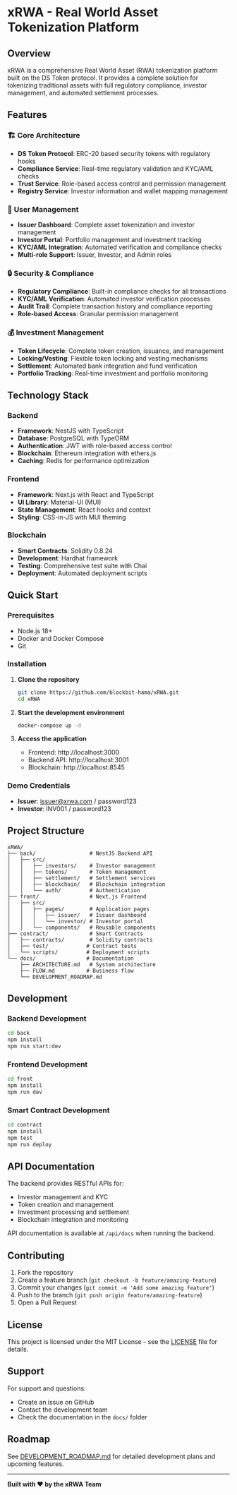# xRWA - Real World Asset Tokenization Platform

## Overview

xRWA is a comprehensive Real World Asset (RWA) tokenization platform built on the DS Token protocol. It provides a complete solution for tokenizing traditional assets with full regulatory compliance, investor management, and automated settlement processes.

## Features

### 🏗️ **Core Architecture**
- **DS Token Protocol**: ERC-20 based security tokens with regulatory hooks
- **Compliance Service**: Real-time regulatory validation and KYC/AML checks
- **Trust Service**: Role-based access control and permission management
- **Registry Service**: Investor information and wallet mapping management

### 👥 **User Management**
- **Issuer Dashboard**: Complete asset tokenization and investor management
- **Investor Portal**: Portfolio management and investment tracking
- **KYC/AML Integration**: Automated verification and compliance checks
- **Multi-role Support**: Issuer, Investor, and Admin roles

### 🔒 **Security & Compliance**
- **Regulatory Compliance**: Built-in compliance checks for all transactions
- **KYC/AML Verification**: Automated investor verification processes
- **Audit Trail**: Complete transaction history and compliance reporting
- **Role-based Access**: Granular permission management

### 💰 **Investment Management**
- **Token Lifecycle**: Complete token creation, issuance, and management
- **Locking/Vesting**: Flexible token locking and vesting mechanisms
- **Settlement**: Automated bank integration and fund verification
- **Portfolio Tracking**: Real-time investment and portfolio monitoring

## Technology Stack

### Backend
- **Framework**: NestJS with TypeScript
- **Database**: PostgreSQL with TypeORM
- **Authentication**: JWT with role-based access control
- **Blockchain**: Ethereum integration with ethers.js
- **Caching**: Redis for performance optimization

### Frontend
- **Framework**: Next.js with React and TypeScript
- **UI Library**: Material-UI (MUI)
- **State Management**: React hooks and context
- **Styling**: CSS-in-JS with MUI theming

### Blockchain
- **Smart Contracts**: Solidity 0.8.24
- **Development**: Hardhat framework
- **Testing**: Comprehensive test suite with Chai
- **Deployment**: Automated deployment scripts

## Quick Start

### Prerequisites
- Node.js 18+ 
- Docker and Docker Compose
- Git

### Installation

1. **Clone the repository**
   ```bash
   git clone https://github.com/blockbit-hama/xRWA.git
   cd xRWA
   ```

2. **Start the development environment**
   ```bash
   docker-compose up -d
   ```

3. **Access the application**
   - Frontend: http://localhost:3000
   - Backend API: http://localhost:3001
   - Blockchain: http://localhost:8545

### Demo Credentials
- **Issuer**: issuer@xrwa.com / password123
- **Investor**: INV001 / password123

## Project Structure

```
xRWA/
├── back/                 # NestJS Backend API
│   ├── src/
│   │   ├── investors/    # Investor management
│   │   ├── tokens/       # Token management
│   │   ├── settlement/   # Settlement services
│   │   ├── blockchain/   # Blockchain integration
│   │   └── auth/         # Authentication
├── front/                # Next.js Frontend
│   ├── src/
│   │   ├── pages/        # Application pages
│   │   │   ├── issuer/   # Issuer dashboard
│   │   │   └── investor/ # Investor portal
│   │   └── components/   # Reusable components
├── contract/             # Smart Contracts
│   ├── contracts/        # Solidity contracts
│   ├── test/            # Contract tests
│   └── scripts/         # Deployment scripts
└── docs/                # Documentation
    ├── ARCHITECTURE.md   # System architecture
    ├── FLOW.md          # Business flow
    └── DEVELOPMENT_ROADMAP.md
```

## Development

### Backend Development
```bash
cd back
npm install
npm run start:dev
```

### Frontend Development
```bash
cd front
npm install
npm run dev
```

### Smart Contract Development
```bash
cd contract
npm install
npm test
npm run deploy
```

## API Documentation

The backend provides RESTful APIs for:
- Investor management and KYC
- Token creation and management
- Investment processing and settlement
- Blockchain integration and monitoring

API documentation is available at `/api/docs` when running the backend.

## Contributing

1. Fork the repository
2. Create a feature branch (`git checkout -b feature/amazing-feature`)
3. Commit your changes (`git commit -m 'Add some amazing feature'`)
4. Push to the branch (`git push origin feature/amazing-feature`)
5. Open a Pull Request

## License

This project is licensed under the MIT License - see the [LICENSE](LICENSE) file for details.

## Support

For support and questions:
- Create an issue on GitHub
- Contact the development team
- Check the documentation in the `docs/` folder

## Roadmap

See [DEVELOPMENT_ROADMAP.md](docs/DEVELOPMENT_ROADMAP.md) for detailed development plans and upcoming features.

---

**Built with ❤️ by the xRWA Team**
